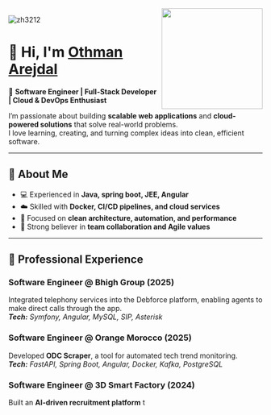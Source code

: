 <img align='right' src='https://user-images.githubusercontent.com/5713670/87202985-820dcb80-c2b6-11ea-9f56-7ec461c497c3.gif' width='200'>

<p align="left"> <img src="https://komarev.com/ghpvc/?username=progprograme-a11y&label=Profile%20views&color=0e75b6&style=flat" alt="zh3212" /> </p>

# 👋 Hi, I'm  <a href="https://othmanajd-portfolio.vercel.app/" target="_blank"> Othman Arejdal </a>
🎯 **Software Engineer | Full-Stack Developer | Cloud & DevOps Enthusiast**

I’m passionate about building **scalable web applications** and **cloud-powered solutions** that solve real-world problems.  
I love learning, creating, and turning complex ideas into clean, efficient software.

---

## 🚀 About Me

- 💻 Experienced in **Java, spring boot, JEE, Angular**
- ☁️ Skilled with **Docker, CI/CD pipelines, and cloud services**
- 🧩 Focused on **clean architecture, automation, and performance**
- 🤝 Strong believer in **team collaboration and Agile values**

---

## 💼 Professional Experience

### **Software Engineer @ Bhigh Group (2025)**
Integrated telephony services into the Debforce platform, enabling agents to make direct calls through the app.  
_**Tech:** Symfony, Angular, MySQL, SIP, Asterisk_

### **Software Engineer @ Orange Morocco (2025)**
Developed **ODC Scraper**, a tool for automated tech trend monitoring.  
_**Tech:** FastAPI, Spring Boot, Angular, Docker, Kafka, PostgreSQL_

### **Software Engineer @ 3D Smart Factory (2024)**
Built an **AI-driven recruitment platform** t
